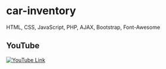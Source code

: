 # car-inventory
HTML, CSS, JavaScript, PHP, AJAX, Bootstrap, Font-Awesome
## YouTube
[![YouTube Link](https://i.ytimg.com/vi/C0duVl8R9p0/hqdefault.jpg?sqp=-oaymwEZCNACELwBSFXyq4qpAwsIARUAAIhCGAFwAQ==&rs=AOn4CLA1Fe7FRhZRVVSs7PxTH0kpnuo6Cg)](https://www.youtube.com/watch?v=C0duVl8R9p0)
